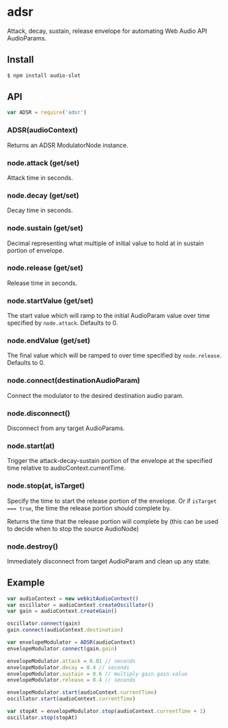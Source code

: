 adsr
===

Attack, decay, sustain, release envelope for automating Web Audio API AudioParams.

## Install

```bash
$ npm install audio-slot
```

## API

```js
var ADSR = require('adsr')
```

### ADSR(audioContext)

Returns an ADSR ModulatorNode instance.

### node.attack (get/set)

Attack time in seconds.

### node.decay (get/set)

Decay time in seconds.

### node.sustain (get/set)

Decimal representing what multiple of initial value to hold at in sustain portion of envelope.

### node.release (get/set)

Release time in seconds.

### node.startValue (get/set)

The start value which will ramp to the initial AudioParam value over time specified by `node.attack`. Defaults to 0.

### node.endValue (get/set)

The final value which will be ramped to over time specified by `node.release`. Defaults to 0.

### node.connect(destinationAudioParam)

Connect the modulator to the desired destination audio param.

### node.disconnect()

Disconnect from any target AudioParams.

### node.start(at)

Trigger the attack-decay-sustain portion of the envelope at the specified time relative to audioContext.currentTime.

### node.stop(at, isTarget)

Specify the time to start the release portion of the envelope. Or if `isTarget === true`, the time the release portion should complete by.

Returns the time that the release portion will complete by (this can be used to decide when to stop the source AudioNode)

### node.destroy()

Immediately disconnect from target AudioParam and clean up any state.

## Example

```js
var audioContext = new webkitAudioContext()
var oscillator = audioContext.createOscillator()
var gain = audioContext.createGain()

oscillator.connect(gain)
gain.connect(audioContext.destination)

var envelopeModulator = ADSR(audioContext)
envelopeModulator.connect(gain.gain)

envelopeModulator.attack = 0.01 // seconds
envelopeModulator.decay = 0.4 // seconds
envelopeModulator.sustain = 0.6 // multiply gain.gain.value
envelopeModulator.release = 0.4 // seconds

envelopeModulator.start(audioContext.currentTime)
oscillator.start(audioContext.currentTime)

var stopAt = envelopeModulator.stop(audioContext.currentTime + 1)
oscillator.stop(stopAt)
```

